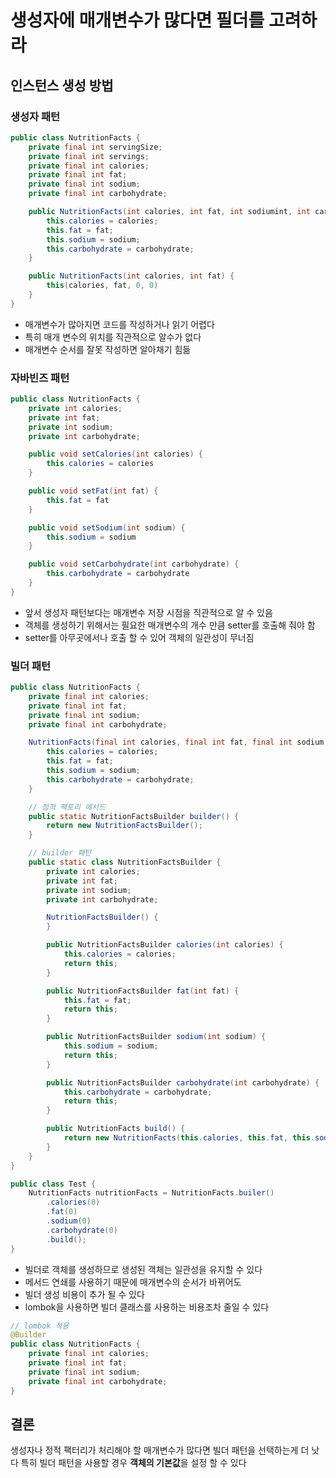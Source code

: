 # 생성자에 매개변수가 많다면 필더를 고려하라

## 인스턴스 생성 방법

### 생성자 패턴

```java
public class NutritionFacts {
    private final int servingSize;
    private final int servings;
    private final int calories;
    private final int fat;
    private final int sodium;
    private final int carbohydrate;

    public NutritionFacts(int calories, int fat, int sodiumint, int carbohydrate) {
        this.calories = calories;
        this.fat = fat;
        this.sodium = sodium;
        this.carbohydrate = carbohydrate;
    }

    public NutritionFacts(int calories, int fat) {
        this(calories, fat, 0, 0)
    }
}
```

* 매개변수가 많아지면 코드를 작성하거나 읽기 어렵다
* 특히 매개 변수의 위치를 직관적으로 알수가 없다
* 매개변수 순서를 잘못 작성하면 알아채기 힘듦

### 자바빈즈 패턴

```java
public class NutritionFacts {
    private int calories;
    private int fat;
    private int sodium;
    private int carbohydrate;

    public void setCalories(int calories) {
        this.calories = calories
    }

    public void setFat(int fat) {
        this.fat = fat
    }

    public void setSodium(int sodium) {
        this.sodium = sodium
    }

    public void setCarbohydrate(int carbohydrate) {
        this.carbohydrate = carbohydrate
    }
}
```

* 앞서 생성자 패턴보다는 매개변수 저장 시점을 직관적으로 알 수 있음
* 객체를 생성하기 위해서는 필요한 매개변수의 개수 만큼 setter를 호출해 줘야 함
* setter를 아무곳에서나 호출 할 수 있어 객체의 일관성이 무너짐

### 빌더 패턴

```java
public class NutritionFacts {
    private final int calories;
    private final int fat;
    private final int sodium;
    private final int carbohydrate;

    NutritionFacts(final int calories, final int fat, final int sodium, final int carbohydrate) {
        this.calories = calories;
        this.fat = fat;
        this.sodium = sodium;
        this.carbohydrate = carbohydrate;
    }

    // 정적 팩토리 메서드
    public static NutritionFactsBuilder builder() {
        return new NutritionFactsBuilder();
    }

    // builder 패턴
    public static class NutritionFactsBuilder {
        private int calories;
        private int fat;
        private int sodium;
        private int carbohydrate;

        NutritionFactsBuilder() {
        }

        public NutritionFactsBuilder calories(int calories) {
            this.calories = calories;
            return this;
        }

        public NutritionFactsBuilder fat(int fat) {
            this.fat = fat;
            return this;
        }

        public NutritionFactsBuilder sodium(int sodium) {
            this.sodium = sodium;
            return this;
        }

        public NutritionFactsBuilder carbohydrate(int carbohydrate) {
            this.carbohydrate = carbohydrate;
            return this;
        }

        public NutritionFacts build() {
            return new NutritionFacts(this.calories, this.fat, this.sodium, this.carbohydrate);
        }
    }
}
```

```java
public class Test {
    NutritionFacts nutritionFacts = NutritionFacts.builer()
        .calories(0)
        .fat(0)
        .sodium(0)
        .carbohydrate(0)
        .build();
}
```

* 빌더로 객체를 생성하므로 생성된 객체는 일관성을 유지할 수 있다
* 메서드 연쇄를 사용하기 때문에 매개변수의 순서가 바뀌어도
* 빌더 생성 비용이 추가 될 수 있다
* lombok을 사용하면 빌더 클래스를 사용하는 비용조차 줄일 수 있다

```java
// lombok 적용
@Builder
public class NutritionFacts {
    private final int calories;
    private final int fat;
    private final int sodium;
    private final int carbohydrate;
}
```

## 결론

생성자나 정적 팩터리가 처리해야 할 매개변수가 많다면 빌더 패턴을 선택하는게 더 낫다
특히 빌더 패턴을 사용할 경우 **객체의 기본값**을 설정 할 수 있다


